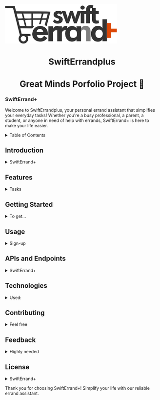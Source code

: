 ![logo](web_static/images/se%20logo%20(1).png)

<center>
<h1>SwiftErrandplus</h1>


# Great Minds Porfolio Project 🙌
</center>

### SwiftErrand+

Welcome to SwiftErrandplus, your personal errand assistant that simplifies your everyday tasks! Whether you're a busy professional, a parent, a student, or anyone in need of help with errands, SwiftErrand+ is here to make your life easier.

<details>
<summary>Table of Contents</summary>

- [Introduction](#introduction)

- [Features](#features)

- [Getting Started](#getting-started)

- [Usage](#usage)

- [APIs and Endpoints](#apis-and-endpoints)

- [Technologies](#technologies)

- [Contributing](#contributing)

- [Feedback](#feedback)

- [License](#license)

</details>

## Introduction

<details>
    <summary>SwiftErrand+</summary>
    is a user-friendly web app designed to connect users with reliable agents who can handle a wide range of errands and tasks. Our platform provides a seamless way to delegate tasks, whether it's grocery shopping, school pickups, document deliveries, cleaning, or any other errand you need assistance with. With a focus on convenience, efficiency, and exceptional user experience, ErrandGenie is your go-to solution for managing your daily tasks effortlessly.
</details>

## Features

<details>
    <summary>Tasks</summary>
    <ul>
        <li>
            <b>Create Tasks:</b> Easily create new tasks by providing task details, preferences, and instructions.
        </li>
        <li>
            <b>Agent Matching:</b> Our intelligent algorithm matches your tasks with the most suitable and available agents.
        </li>
        <li>
            <b>Real-time Updates:</b> Track the progress of your tasks in real time and receive notifications at every step.
        </li>
        <li>
            <b>Agent Profiles:</b> Browse through agent profiles, ratings, and reviews to choose the perfect assistant for your needs.
        </li>
        <li>
            <b>Feedback and Ratings:</b> Provide feedback and rate agents after task completion to ensure quality service.
        </li>
        <li>
            <b>Secure Payments:</b> Seamlessly handle payments for completed tasks within the app.
        </li>
    </ul>
</details>

## Getting Started

<details>
    <summary>To get...</summary>
    started with SwiftErrand+, simply visit our website and sign up for an account. Once logged in, you can start creating tasks, exploring available agents, and experiencing the convenience of delegating your errands.
</details>

## Usage

<details>
    <summary>Sign-up</summary>
    <ul>
        <li>
            Sign up or log in to your SwiftErrand+ account.
        </li>
        <li>
            Create a new task by providing task details and preferences.
        </li>
        <li>
            Review and select an available agent who matches your task requirements.
        </li>
        <li>
            Track the progress of your task in real time and receive notifications.
        </li>
        <li>
            Provide feedback and rate the agent's performance after task completion.
        </li>
        <li>
            Make secure payments for completed tasks within the app.
        </li>
    </ul>
</details>

## APIs and Endpoints

<details>
    <summary>SwiftErrand+</summary>
    utilizes a set of APIs and endpoints to enable seamless communication between users, agents, and the backend system. For detailed information on our APIs and endpoints, please refer to the API Documentation.
</details>

## Technologies

<details>
    <summary>Used:</summary>
    <ul>
        <li><b>Frontend:</b> HTML, CSS, JavaScript</li>
        <li><b>Backend:</b> Python, Flask</li>
        <li><b>Database:</b> SQLite</li>
        <li><b>Third-party APIs:</b> Google Maps, Twilio, Stripe</li>
    </ul>
</details>

## Contributing

<details>
    <summary>Feel free</summary>
    We welcome contributions from the community! If you're interested in contributing to SwiftErrand+, please check out our Contribution Guidelines for more information.
</details>

## Feedback

<details>
    <summary>Highly needed</summary>
    We value your feedback! If you have any suggestions, feature requests, or need assistance, please reach out to our support team at [email](mailto:support@swifterrandplus.com)
</details>

## License

<details>
    <summary>SwiftErrand+</summary>
    is released under the MIT License. Feel free to use, modify, and distribute our app following the terms of the license.
</details>

Thank you for choosing SwiftErrand+! Simplify your life with our reliable errand assistant.
